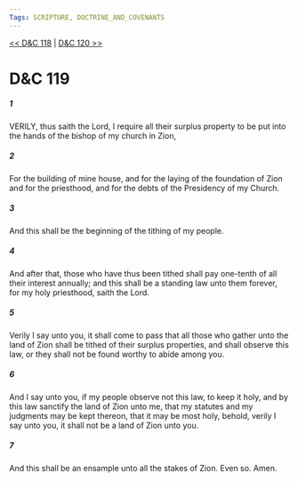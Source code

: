 ```yaml
---
Tags: SCRIPTURE, DOCTRINE_AND_COVENANTS
---
```


[<< D&C 118](DOCTRINE_AND_COVENANTS/D&C_118.md) | [D&C 120 >>](DOCTRINE_AND_COVENANTS/D&C_120.md)

# D&C 119

##### 1
 VERILY, thus saith the Lord, I require all their surplus property to be put into the hands of the bishop of my church in Zion,
##### 2
 For the building of mine house, and for the laying of the foundation of Zion and for the priesthood, and for the debts of the Presidency of my Church.
##### 3
 And this shall be the beginning of the tithing of my people.
##### 4
 And after that, those who have thus been tithed shall pay one-tenth of all their interest annually; and this shall be a standing law unto them forever, for my holy priesthood, saith the Lord.
##### 5
 Verily I say unto you, it shall come to pass that all those who gather unto the land of Zion shall be tithed of their surplus properties, and shall observe this law, or they shall not be found worthy to abide among you.
##### 6
 And I say unto you, if my people observe not this law, to keep it holy, and by this law sanctify the land of Zion unto me, that my statutes and my judgments may be kept thereon, that it may be most holy, behold, verily I say unto you, it shall not be a land of Zion unto you.
##### 7
 And this shall be an ensample unto all the stakes of Zion. Even so. Amen.
